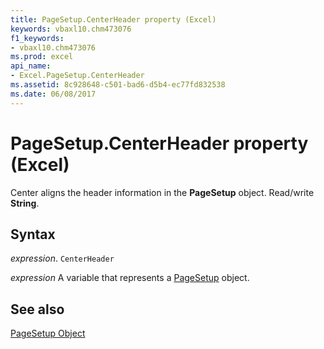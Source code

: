 ```yaml
---
title: PageSetup.CenterHeader property (Excel)
keywords: vbaxl10.chm473076
f1_keywords:
- vbaxl10.chm473076
ms.prod: excel
api_name:
- Excel.PageSetup.CenterHeader
ms.assetid: 8c928648-c501-bad6-d5b4-ec77fd832538
ms.date: 06/08/2017
---
```



# PageSetup.CenterHeader property (Excel)

Center aligns the header information in the  **PageSetup** object. Read/write **String**.


## Syntax

_expression_. `CenterHeader`

_expression_ A variable that represents a [PageSetup](Excel.PageSetup.md) object.


## See also


[PageSetup Object](Excel.PageSetup.md)

